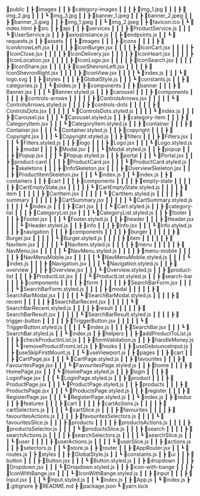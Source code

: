 📂public
┃ ┣ 📂images
┃ ┃ ┣ 📂category-images
┃ ┃ ┃ ┣ 📜img_1.jpg
┃ ┃ ┃ ┣ 📜img_2.jpg
┃ ┃ ┃ ┗ 📜img_3.jpg
┃ ┃ ┣ 📜banner_1.jpeg
┃ ┃ ┣ 📜banner_2.jpeg
┃ ┃ ┣ 📜banner_3.jpeg
┃ ┃ ┣ 📜img_1.jpeg
┃ ┃ ┗ 📜img_2.jpeg
┃ ┣ 📜favicon.ico
┃ ┗ 📜index.html
┣ 📂src
┃ ┣ 📂api
┃ ┃ ┣ 📂services
┃ ┃ ┃ ┣ 📜ProductService.js
┃ ┃ ┃ ┗ 📜UserService.js
┃ ┃ ┣ 📜axiosInstance.js
┃ ┃ ┣ 📜endpoints.js
┃ ┃ ┗ 📜requests.js
┃ ┣ 📂assets
┃ ┃ ┣ 📂images
┃ ┃ ┃ ┣ 📂icons
┃ ┃ ┃ ┃ ┣ 📜IconArrowLeft.jsx
┃ ┃ ┃ ┃ ┣ 📜IconBurger.jsx
┃ ┃ ┃ ┃ ┣ 📜IconCart.jsx
┃ ┃ ┃ ┃ ┣ 📜IconClose.jsx
┃ ┃ ┃ ┃ ┣ 📜IconDelivery.jsx
┃ ┃ ┃ ┃ ┣ 📜IconHeart.jsx
┃ ┃ ┃ ┃ ┣ 📜IconLocation.jsx
┃ ┃ ┃ ┃ ┣ 📜IconLogo.jsx
┃ ┃ ┃ ┃ ┣ 📜IconSearch.jsx
┃ ┃ ┃ ┃ ┣ 📜IconShare.jsx
┃ ┃ ┃ ┃ ┣ 📜IconShevronLeft.jsx
┃ ┃ ┃ ┃ ┣ 📜IconShevronRight.jsx
┃ ┃ ┃ ┃ ┣ 📜IconView.jsx
┃ ┃ ┃ ┃ ┗ 📜index.js
┃ ┃ ┃ ┗ 📜logo.svg
┃ ┃ ┣ 📂styles
┃ ┃ ┃ ┣ 📜GlobalStyle.js
┃ ┃ ┃ ┗ 📜constants.js
┃ ┃ ┣ 📜categories.js
┃ ┃ ┗ 📜slides.js
┃ ┣ 📂components
┃ ┃ ┣ 📂banner
┃ ┃ ┃ ┣ 📜Banner.jsx
┃ ┃ ┃ ┗ 📜Banner.styled.js
┃ ┃ ┣ 📂carousel
┃ ┃ ┃ ┣ 📂components
┃ ┃ ┃ ┃ ┣ 📂controls-arrows
┃ ┃ ┃ ┃ ┃ ┣ 📜ControlsArrows.jsx
┃ ┃ ┃ ┃ ┃ ┗ 📜ControlsArrows.styled.js
┃ ┃ ┃ ┃ ┣ 📂controls-dots
┃ ┃ ┃ ┃ ┃ ┣ 📜ControlsDots.jsx
┃ ┃ ┃ ┃ ┃ ┗ 📜ControlsDots.styled.js
┃ ┃ ┃ ┃ ┗ 📜index.js
┃ ┃ ┃ ┣ 📜Carousel.jsx
┃ ┃ ┃ ┗ 📜Carousel.styled.js
┃ ┃ ┣ 📂category-item
┃ ┃ ┃ ┣ 📜CategoryItem.jsx
┃ ┃ ┃ ┗ 📜CategoryItem.styled.js
┃ ┃ ┣ 📂container
┃ ┃ ┃ ┣ 📜Container.jsx
┃ ┃ ┃ ┗ 📜Container.styled.js
┃ ┃ ┣ 📂copyright
┃ ┃ ┃ ┣ 📜Copyright.jsx
┃ ┃ ┃ ┗ 📜Copyright.styled.js
┃ ┃ ┣ 📂filters
┃ ┃ ┃ ┣ 📜Filters.jsx
┃ ┃ ┃ ┗ 📜Filters.styled.js
┃ ┃ ┣ 📂logo
┃ ┃ ┃ ┣ 📜Logo.jsx
┃ ┃ ┃ ┗ 📜Logo.styled.js
┃ ┃ ┣ 📂modal
┃ ┃ ┃ ┣ 📜Modal.jsx
┃ ┃ ┃ ┗ 📜Modal.styled.js
┃ ┃ ┣ 📂popup
┃ ┃ ┃ ┣ 📜Popup.jsx
┃ ┃ ┃ ┗ 📜Popup.styled.js
┃ ┃ ┣ 📂portal
┃ ┃ ┃ ┗ 📜Portal.jsx
┃ ┃ ┣ 📂product-card
┃ ┃ ┃ ┣ 📜ProductCard.jsx
┃ ┃ ┃ ┗ 📜ProductCard.styled.js
┃ ┃ ┣ 📂skeletons
┃ ┃ ┃ ┣ 📜InfoSkeleton.jsx
┃ ┃ ┃ ┣ 📜OverviewSkeleton.jsx
┃ ┃ ┃ ┣ 📜ProductItemSkeleton.jsx
┃ ┃ ┃ ┗ 📜index.js
┃ ┃ ┗ 📜index.js
┃ ┣ 📂containers
┃ ┃ ┣ 📂cart
┃ ┃ ┃ ┣ 📂components
┃ ┃ ┃ ┃ ┣ 📂empty-state
┃ ┃ ┃ ┃ ┃ ┣ 📜CartEmptyState.jsx
┃ ┃ ┃ ┃ ┃ ┗ 📜CartEmptyState.styled.js
┃ ┃ ┃ ┃ ┣ 📂item
┃ ┃ ┃ ┃ ┃ ┣ 📜CartItem.jsx
┃ ┃ ┃ ┃ ┃ ┗ 📜CartItem.styled.js
┃ ┃ ┃ ┃ ┣ 📂summary
┃ ┃ ┃ ┃ ┃ ┣ 📜CartSummary.jsx
┃ ┃ ┃ ┃ ┃ ┗ 📜CartSummary.styled.js
┃ ┃ ┃ ┃ ┗ 📜index.js
┃ ┃ ┃ ┣ 📜Cart.jsx
┃ ┃ ┃ ┗ 📜Cart.styled.js
┃ ┃ ┣ 📂category-list
┃ ┃ ┃ ┣ 📜CategoryList.jsx
┃ ┃ ┃ ┗ 📜CategoryList.styled.js
┃ ┃ ┣ 📂footer
┃ ┃ ┃ ┣ 📜Footer.jsx
┃ ┃ ┃ ┗ 📜Footer.styled.js
┃ ┃ ┣ 📂header
┃ ┃ ┃ ┣ 📜Header.jsx
┃ ┃ ┃ ┗ 📜Header.styled.js
┃ ┃ ┣ 📂info
┃ ┃ ┃ ┣ 📜Info.jsx
┃ ┃ ┃ ┗ 📜Info.styled.js
┃ ┃ ┣ 📂navigation
┃ ┃ ┃ ┣ 📂components
┃ ┃ ┃ ┃ ┣ 📂burger
┃ ┃ ┃ ┃ ┃ ┣ 📜Burger.jsx
┃ ┃ ┃ ┃ ┃ ┗ 📜Burger.styled.js
┃ ┃ ┃ ┃ ┣ 📂item
┃ ┃ ┃ ┃ ┃ ┣ 📜NavItem.jsx
┃ ┃ ┃ ┃ ┃ ┗ 📜NavItem.styled.js
┃ ┃ ┃ ┃ ┣ 📂menu
┃ ┃ ┃ ┃ ┃ ┣ 📜NavMenu.jsx
┃ ┃ ┃ ┃ ┃ ┗ 📜NavMenu.styled.js
┃ ┃ ┃ ┃ ┣ 📂menu-mobile
┃ ┃ ┃ ┃ ┃ ┣ 📜NavMenuMobile.jsx
┃ ┃ ┃ ┃ ┃ ┗ 📜NavMenuMobile.styled.js
┃ ┃ ┃ ┃ ┗ 📜index.js
┃ ┃ ┃ ┣ 📜Navigation.jsx
┃ ┃ ┃ ┗ 📜Navigation.styled.js
┃ ┃ ┣ 📂overview
┃ ┃ ┃ ┣ 📜Overview.jsx
┃ ┃ ┃ ┗ 📜Overview.styled.js
┃ ┃ ┣ 📂product-list
┃ ┃ ┃ ┣ 📜ProductList.jsx
┃ ┃ ┃ ┗ 📜ProductList.styled.js
┃ ┃ ┣ 📂search-bar
┃ ┃ ┃ ┣ 📂components
┃ ┃ ┃ ┃ ┣ 📂form
┃ ┃ ┃ ┃ ┃ ┣ 📜SearchBarForm.jsx
┃ ┃ ┃ ┃ ┃ ┗ 📜SearchBarForm.styled.js
┃ ┃ ┃ ┃ ┣ 📂modal
┃ ┃ ┃ ┃ ┃ ┣ 📜SearchBarModal.jsx
┃ ┃ ┃ ┃ ┃ ┗ 📜SearchBarModal.styled.js
┃ ┃ ┃ ┃ ┣ 📂recent
┃ ┃ ┃ ┃ ┃ ┣ 📜SearchBarRecent.jsx
┃ ┃ ┃ ┃ ┃ ┗ 📜SearchBarRecent.styled.js
┃ ┃ ┃ ┃ ┣ 📂result
┃ ┃ ┃ ┃ ┃ ┣ 📜SearchBarResult.jsx
┃ ┃ ┃ ┃ ┃ ┗ 📜SearchBarResult.styled.js
┃ ┃ ┃ ┃ ┣ 📂trigger-button
┃ ┃ ┃ ┃ ┃ ┣ 📜TriggerButton.jsx
┃ ┃ ┃ ┃ ┃ ┗ 📜TriggerButton.styled.js
┃ ┃ ┃ ┃ ┗ 📜index.js
┃ ┃ ┃ ┣ 📜SearchBar.jsx
┃ ┃ ┃ ┗ 📜SearchBar.styled.js
┃ ┃ ┗ 📜index.js
┃ ┣ 📂helpers
┃ ┃ ┣ 📜addProductToList.js
┃ ┃ ┣ 📜checkProductInList.js
┃ ┃ ┣ 📜formValidation.js
┃ ┃ ┣ 📜handleMoney.js
┃ ┃ ┗ 📜removeProductFromList.js
┃ ┣ 📂hooks
┃ ┃ ┣ 📜useDebounceInput.js
┃ ┃ ┣ 📜useSkipFirstMount.js
┃ ┃ ┗ 📜useViewport.js
┃ ┣ 📂pages
┃ ┃ ┣ 📂cart
┃ ┃ ┃ ┣ 📜CartPage.jsx
┃ ┃ ┃ ┗ 📜CartPage.styled.js
┃ ┃ ┣ 📂favourites
┃ ┃ ┃ ┣ 📜FavouritesPage.jsx
┃ ┃ ┃ ┗ 📜FavouritesPage.styled.js
┃ ┃ ┣ 📂home
┃ ┃ ┃ ┣ 📜HomePage.jsx
┃ ┃ ┃ ┗ 📜HomePage.styled.js
┃ ┃ ┣ 📂login
┃ ┃ ┃ ┣ 📜LoginPage.jsx
┃ ┃ ┃ ┗ 📜LoginPage.styled.js
┃ ┃ ┣ 📂product
┃ ┃ ┃ ┣ 📜ProductPage.jsx
┃ ┃ ┃ ┗ 📜ProductPage.styled.js
┃ ┃ ┣ 📂products
┃ ┃ ┃ ┣ 📜ProductsPage.jsx
┃ ┃ ┃ ┗ 📜ProductsPage.styled.js
┃ ┃ ┣ 📂register
┃ ┃ ┃ ┣ 📜RegisterPage.jsx
┃ ┃ ┃ ┗ 📜RegisterPage.styled.js
┃ ┃ ┗ 📜index.js
┃ ┣ 📂redux
┃ ┃ ┣ 📂features
┃ ┃ ┃ ┣ 📂cart
┃ ┃ ┃ ┃ ┣ 📜cartActions.js
┃ ┃ ┃ ┃ ┣ 📜cartSelectors.js
┃ ┃ ┃ ┃ ┗ 📜cartSlice.js
┃ ┃ ┃ ┣ 📂favourites
┃ ┃ ┃ ┃ ┣ 📜favouritesActions.js
┃ ┃ ┃ ┃ ┣ 📜favouritesSelectors.js
┃ ┃ ┃ ┃ ┗ 📜favouritesSlice.js
┃ ┃ ┃ ┣ 📂products
┃ ┃ ┃ ┃ ┣ 📜productsActions.js
┃ ┃ ┃ ┃ ┣ 📜productsSelector.js
┃ ┃ ┃ ┃ ┗ 📜productsSlice.js
┃ ┃ ┃ ┣ 📂search
┃ ┃ ┃ ┃ ┣ 📜searchActions.js
┃ ┃ ┃ ┃ ┣ 📜searchSelectors.js
┃ ┃ ┃ ┃ ┗ 📜searchSlice.js
┃ ┃ ┃ ┗ 📂user
┃ ┃ ┃ ┃ ┣ 📜userActions.js
┃ ┃ ┃ ┃ ┗ 📜userSlice.js
┃ ┃ ┣ 📜actions.js
┃ ┃ ┣ 📜selectors.js
┃ ┃ ┗ 📜store.js
┃ ┣ 📂router
┃ ┃ ┣ 📜AppRouter.jsx
┃ ┃ ┗ 📜routes.js
┃ ┣ 📂styles
┃ ┃ ┣ 📜GlobalStyle.js
┃ ┃ ┗ 📜constants.js
┃ ┣ 📂ui
┃ ┃ ┣ 📂button
┃ ┃ ┃ ┣ 📜Button.jsx
┃ ┃ ┃ ┗ 📜Button.styled.js
┃ ┃ ┣ 📂dropdown
┃ ┃ ┃ ┣ 📜Dropdown.jsx
┃ ┃ ┃ ┗ 📜Dropdown.styled.js
┃ ┃ ┣ 📂icon-with-bange
┃ ┃ ┃ ┣ 📜IconWithBange.jsx
┃ ┃ ┃ ┗ 📜IconWithBange.styled.js
┃ ┃ ┣ 📂input
┃ ┃ ┃ ┣ 📜Input.jsx
┃ ┃ ┃ ┗ 📜Input.styled.js
┃ ┃ ┗ 📜index.js
┃ ┣ 📜App.js
┃ ┗ 📜index.js
┣ 📜.gitignore
┣ 📜README.md
┣ 📜package.json
┗ 📜yarn.lock
